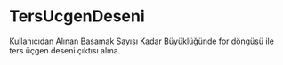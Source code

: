# TersUcgenDeseni
Kullanıcıdan Alınan Basamak Sayısı Kadar Büyüklüğünde for döngüsü ile ters üçgen deseni çıktısı alma.
